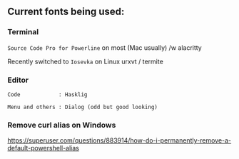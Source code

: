 ## Current fonts being used:

### Terminal

`Source Code Pro for Powerline` on most (Mac usually) /w alacritty

Recently switched to `Iosevka` on Linux urxvt / termite

### Editor

`Code            : Hasklig`

`Menu and others : Dialog (odd but good looking)`

### Remove curl alias on Windows

https://superuser.com/questions/883914/how-do-i-permanently-remove-a-default-powershell-alias
